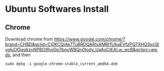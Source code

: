 # Ubuntu Softwares Install

## Chrome
Download chrome from https://www.google.com/chrome/?brand=CHBD&gclid=Cj0KCQiAk7TuBRDQARIsAMRrfUbaEVfzPQ7XHQ3xcQlygluOGieskzvNPBO9hoGp7bqyWBQn0tody_UaAsCtEALw_wcB&gclsrc=aw.ds, and then
```
sudo dpkg -i google-chrome-stable_current_amd64.deb
```


<!--stackedit_data:
eyJoaXN0b3J5IjpbLTQ2NjM1NDgyNl19
-->